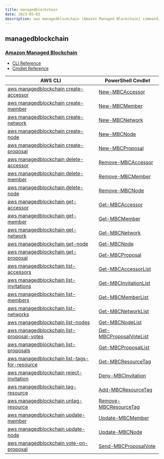 ```yaml
---
title: managedblockchain
date: 2023-05-03
description: aws managedblockchain (Amazon Managed Blockchain) command/cmdlet list.
---
```


## managedblockchain

### [Amazon Managed Blockchain](https://aws.amazon.com/managed-blockchain/)

* [CLI Reference](https://docs.aws.amazon.com/cli/latest/reference/managedblockchain/index.html)
* [Cmdlet Reference](https://docs.aws.amazon.com/powershell/latest/reference/items/Amazon_Managed_Blockchain_cmdlets.html)

|AWS CLI|PowerShell Cmdlet|
|----|----|
|[aws managedblockchain create-accessor](https://docs.aws.amazon.com/cli/latest/reference/managedblockchain/create-accessor.html)|[New-MBCAccessor](https://docs.aws.amazon.com/powershell/latest/reference/items/New-MBCAccessor.html)|
|[aws managedblockchain create-member](https://docs.aws.amazon.com/cli/latest/reference/managedblockchain/create-member.html)|[New-MBCMember](https://docs.aws.amazon.com/powershell/latest/reference/items/New-MBCMember.html)|
|[aws managedblockchain create-network](https://docs.aws.amazon.com/cli/latest/reference/managedblockchain/create-network.html)|[New-MBCNetwork](https://docs.aws.amazon.com/powershell/latest/reference/items/New-MBCNetwork.html)|
|[aws managedblockchain create-node](https://docs.aws.amazon.com/cli/latest/reference/managedblockchain/create-node.html)|[New-MBCNode](https://docs.aws.amazon.com/powershell/latest/reference/items/New-MBCNode.html)|
|[aws managedblockchain create-proposal](https://docs.aws.amazon.com/cli/latest/reference/managedblockchain/create-proposal.html)|[New-MBCProposal](https://docs.aws.amazon.com/powershell/latest/reference/items/New-MBCProposal.html)|
|[aws managedblockchain delete-accessor](https://docs.aws.amazon.com/cli/latest/reference/managedblockchain/delete-accessor.html)|[Remove-MBCAccessor](https://docs.aws.amazon.com/powershell/latest/reference/items/Remove-MBCAccessor.html)|
|[aws managedblockchain delete-member](https://docs.aws.amazon.com/cli/latest/reference/managedblockchain/delete-member.html)|[Remove-MBCMember](https://docs.aws.amazon.com/powershell/latest/reference/items/Remove-MBCMember.html)|
|[aws managedblockchain delete-node](https://docs.aws.amazon.com/cli/latest/reference/managedblockchain/delete-node.html)|[Remove-MBCNode](https://docs.aws.amazon.com/powershell/latest/reference/items/Remove-MBCNode.html)|
|[aws managedblockchain get-accessor](https://docs.aws.amazon.com/cli/latest/reference/managedblockchain/get-accessor.html)|[Get-MBCAccessor](https://docs.aws.amazon.com/powershell/latest/reference/items/Get-MBCAccessor.html)|
|[aws managedblockchain get-member](https://docs.aws.amazon.com/cli/latest/reference/managedblockchain/get-member.html)|[Get-MBCMember](https://docs.aws.amazon.com/powershell/latest/reference/items/Get-MBCMember.html)|
|[aws managedblockchain get-network](https://docs.aws.amazon.com/cli/latest/reference/managedblockchain/get-network.html)|[Get-MBCNetwork](https://docs.aws.amazon.com/powershell/latest/reference/items/Get-MBCNetwork.html)|
|[aws managedblockchain get-node](https://docs.aws.amazon.com/cli/latest/reference/managedblockchain/get-node.html)|[Get-MBCNode](https://docs.aws.amazon.com/powershell/latest/reference/items/Get-MBCNode.html)|
|[aws managedblockchain get-proposal](https://docs.aws.amazon.com/cli/latest/reference/managedblockchain/get-proposal.html)|[Get-MBCProposal](https://docs.aws.amazon.com/powershell/latest/reference/items/Get-MBCProposal.html)|
|[aws managedblockchain list-accessors](https://docs.aws.amazon.com/cli/latest/reference/managedblockchain/list-accessors.html)|[Get-MBCAccessorList](https://docs.aws.amazon.com/powershell/latest/reference/items/Get-MBCAccessorList.html)|
|[aws managedblockchain list-invitations](https://docs.aws.amazon.com/cli/latest/reference/managedblockchain/list-invitations.html)|[Get-MBCInvitationList](https://docs.aws.amazon.com/powershell/latest/reference/items/Get-MBCInvitationList.html)|
|[aws managedblockchain list-members](https://docs.aws.amazon.com/cli/latest/reference/managedblockchain/list-members.html)|[Get-MBCMemberList](https://docs.aws.amazon.com/powershell/latest/reference/items/Get-MBCMemberList.html)|
|[aws managedblockchain list-networks](https://docs.aws.amazon.com/cli/latest/reference/managedblockchain/list-networks.html)|[Get-MBCNetworkList](https://docs.aws.amazon.com/powershell/latest/reference/items/Get-MBCNetworkList.html)|
|[aws managedblockchain list-nodes](https://docs.aws.amazon.com/cli/latest/reference/managedblockchain/list-nodes.html)|[Get-MBCNodeList](https://docs.aws.amazon.com/powershell/latest/reference/items/Get-MBCNodeList.html)|
|[aws managedblockchain list-proposal-votes](https://docs.aws.amazon.com/cli/latest/reference/managedblockchain/list-proposal-votes.html)|[Get-MBCProposalVoteList](https://docs.aws.amazon.com/powershell/latest/reference/items/Get-MBCProposalVoteList.html)|
|[aws managedblockchain list-proposals](https://docs.aws.amazon.com/cli/latest/reference/managedblockchain/list-proposals.html)|[Get-MBCProposalList](https://docs.aws.amazon.com/powershell/latest/reference/items/Get-MBCProposalList.html)|
|[aws managedblockchain list-tags-for-resource](https://docs.aws.amazon.com/cli/latest/reference/managedblockchain/list-tags-for-resource.html)|[Get-MBCResourceTag](https://docs.aws.amazon.com/powershell/latest/reference/items/Get-MBCResourceTag.html)|
|[aws managedblockchain reject-invitation](https://docs.aws.amazon.com/cli/latest/reference/managedblockchain/reject-invitation.html)|[Deny-MBCInvitation](https://docs.aws.amazon.com/powershell/latest/reference/items/Deny-MBCInvitation.html)|
|[aws managedblockchain tag-resource](https://docs.aws.amazon.com/cli/latest/reference/managedblockchain/tag-resource.html)|[Add-MBCResourceTag](https://docs.aws.amazon.com/powershell/latest/reference/items/Add-MBCResourceTag.html)|
|[aws managedblockchain untag-resource](https://docs.aws.amazon.com/cli/latest/reference/managedblockchain/untag-resource.html)|[Remove-MBCResourceTag](https://docs.aws.amazon.com/powershell/latest/reference/items/Remove-MBCResourceTag.html)|
|[aws managedblockchain update-member](https://docs.aws.amazon.com/cli/latest/reference/managedblockchain/update-member.html)|[Update-MBCMember](https://docs.aws.amazon.com/powershell/latest/reference/items/Update-MBCMember.html)|
|[aws managedblockchain update-node](https://docs.aws.amazon.com/cli/latest/reference/managedblockchain/update-node.html)|[Update-MBCNode](https://docs.aws.amazon.com/powershell/latest/reference/items/Update-MBCNode.html)|
|[aws managedblockchain vote-on-proposal](https://docs.aws.amazon.com/cli/latest/reference/managedblockchain/vote-on-proposal.html)|[Send-MBCProposalVote](https://docs.aws.amazon.com/powershell/latest/reference/items/Send-MBCProposalVote.html)|

